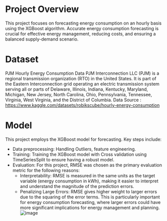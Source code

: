 # Project Overview
This project focuses on forecasting energy consumption on an hourly basis using the XGBoost algorithm. Accurate energy consumption forecasting is crucial for effective energy management, reducing costs, and ensuring a balanced supply-demand scenario.

# Dataset
PJM Hourly Energy Consumption Data PJM Interconnection LLC (PJM) is a regional transmission organization (RTO) in the United States. It is part of the Eastern Interconnection grid operating an electric transmission system serving all or parts of Delaware, Illinois, Indiana, Kentucky, Maryland, Michigan, New Jersey, North Carolina, Ohio, Pennsylvania, Tennessee, Virginia, West Virginia, and the District of Columbia. Data Source : https://www.kaggle.com/datasets/robikscube/hourly-energy-consumption

# Model
This project employs the XGBoost model for forecasting. Key steps include: <br>
- Data preprocessing: Handling Outliers, feature engineering.
- Training: Training the XGBoost model with Cross validation using TimeSeriesSplit to ensure having a robust model. <br>
- Evaluation: For this project, RMSE was chosen as the primary evaluation metric for the following reasons: <br>
    - Interpretability: RMSE is measured in the same units as the target variable (energy consumption in kWh), making it easier to interpret and understand the magnitude of the prediction errors. <br>
    - Penalizing Large Errors: RMSE gives higher weight to larger errors due to the squaring of the error terms. This is particularly important for energy consumption forecasting, where larger errors could have more significant implications for energy management and planning. <br>
![image](https://github.com/mahdihammi/Energy_Consumption_Forecasting_Using_XGBoost/assets/89527502/11ce706c-7f1a-498b-833a-ef9bbb00b5e9)
